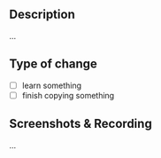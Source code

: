 ## Description

...

## Type of change

- [ ] learn something
- [ ] finish copying something

## Screenshots & Recording

...